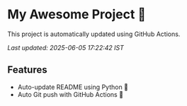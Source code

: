 # My Awesome Project 🚀

This project is automatically updated using GitHub Actions.

_Last updated: 2025-06-05 17:22:42 IST_

## Features
- Auto-update README using Python 🐍
- Auto Git push with GitHub Actions 🤖
